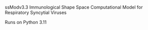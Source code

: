 ssModv3.3 Immunological Shape Space Computational Model for Respiratory Syncytial Viruses

Runs on Python 3.11
